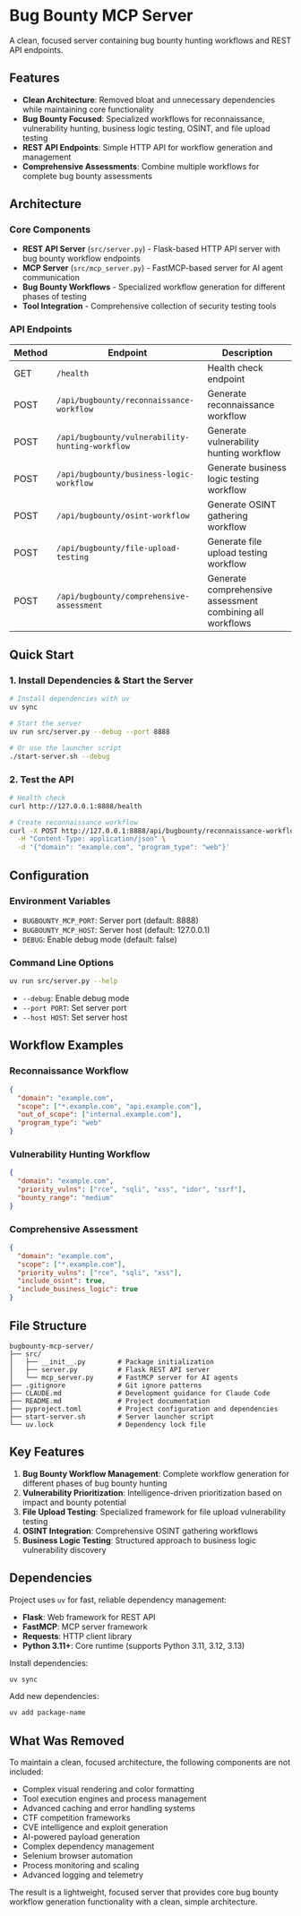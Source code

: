 # Bug Bounty MCP Server

A clean, focused server containing bug bounty hunting workflows and REST API endpoints.

## Features

- **Clean Architecture**: Removed bloat and unnecessary dependencies while maintaining core functionality
- **Bug Bounty Focused**: Specialized workflows for reconnaissance, vulnerability hunting, business logic testing, OSINT, and file upload testing
- **REST API Endpoints**: Simple HTTP API for workflow generation and management
- **Comprehensive Assessments**: Combine multiple workflows for complete bug bounty assessments

## Architecture

### Core Components
- **REST API Server** (`src/server.py`) - Flask-based HTTP API server with bug bounty workflow endpoints
- **MCP Server** (`src/mcp_server.py`) - FastMCP-based server for AI agent communication
- **Bug Bounty Workflows** - Specialized workflow generation for different phases of testing
- **Tool Integration** - Comprehensive collection of security testing tools

### API Endpoints

| Method | Endpoint | Description |
|--------|----------|-------------|
| GET | `/health` | Health check endpoint |
| POST | `/api/bugbounty/reconnaissance-workflow` | Generate reconnaissance workflow |
| POST | `/api/bugbounty/vulnerability-hunting-workflow` | Generate vulnerability hunting workflow |
| POST | `/api/bugbounty/business-logic-workflow` | Generate business logic testing workflow |
| POST | `/api/bugbounty/osint-workflow` | Generate OSINT gathering workflow |
| POST | `/api/bugbounty/file-upload-testing` | Generate file upload testing workflow |
| POST | `/api/bugbounty/comprehensive-assessment` | Generate comprehensive assessment combining all workflows |

## Quick Start

### 1. Install Dependencies & Start the Server

```bash
# Install dependencies with uv
uv sync

# Start the server
uv run src/server.py --debug --port 8888

# Or use the launcher script
./start-server.sh --debug
```

### 2. Test the API

```bash
# Health check
curl http://127.0.0.1:8888/health

# Create reconnaissance workflow
curl -X POST http://127.0.0.1:8888/api/bugbounty/reconnaissance-workflow \
  -H "Content-Type: application/json" \
  -d '{"domain": "example.com", "program_type": "web"}'
```


## Configuration

### Environment Variables

- `BUGBOUNTY_MCP_PORT`: Server port (default: 8888)
- `BUGBOUNTY_MCP_HOST`: Server host (default: 127.0.0.1)
- `DEBUG`: Enable debug mode (default: false)

### Command Line Options

```bash
uv run src/server.py --help
```

- `--debug`: Enable debug mode
- `--port PORT`: Set server port
- `--host HOST`: Set server host

## Workflow Examples

### Reconnaissance Workflow

```json
{
  "domain": "example.com",
  "scope": ["*.example.com", "api.example.com"],
  "out_of_scope": ["internal.example.com"],
  "program_type": "web"
}
```

### Vulnerability Hunting Workflow

```json
{
  "domain": "example.com",
  "priority_vulns": ["rce", "sqli", "xss", "idor", "ssrf"],
  "bounty_range": "medium"
}
```

### Comprehensive Assessment

```json
{
  "domain": "example.com",
  "scope": ["*.example.com"],
  "priority_vulns": ["rce", "sqli", "xss"],
  "include_osint": true,
  "include_business_logic": true
}
```

## File Structure

```
bugbounty-mcp-server/
├── src/
│   ├── __init__.py        # Package initialization
│   ├── server.py          # Flask REST API server
│   └── mcp_server.py      # FastMCP server for AI agents
├── .gitignore             # Git ignore patterns
├── CLAUDE.md              # Development guidance for Claude Code
├── README.md              # Project documentation
├── pyproject.toml         # Project configuration and dependencies
├── start-server.sh        # Server launcher script
└── uv.lock                # Dependency lock file
```

## Key Features

1. **Bug Bounty Workflow Management**: Complete workflow generation for different phases of bug bounty hunting
2. **Vulnerability Prioritization**: Intelligence-driven prioritization based on impact and bounty potential
3. **File Upload Testing**: Specialized framework for file upload vulnerability testing
4. **OSINT Integration**: Comprehensive OSINT gathering workflows
5. **Business Logic Testing**: Structured approach to business logic vulnerability discovery

## Dependencies

Project uses `uv` for fast, reliable dependency management:

- **Flask**: Web framework for REST API
- **FastMCP**: MCP server framework
- **Requests**: HTTP client library
- **Python 3.11+**: Core runtime (supports Python 3.11, 3.12, 3.13)

Install dependencies:
```bash
uv sync
```

Add new dependencies:
```bash
uv add package-name
```

## What Was Removed

To maintain a clean, focused architecture, the following components are not included:

- Complex visual rendering and color formatting
- Tool execution engines and process management
- Advanced caching and error handling systems
- CTF competition frameworks
- CVE intelligence and exploit generation
- AI-powered payload generation
- Complex dependency management
- Selenium browser automation
- Process monitoring and scaling
- Advanced logging and telemetry

The result is a lightweight, focused server that provides core bug bounty workflow generation functionality with a clean, simple architecture.